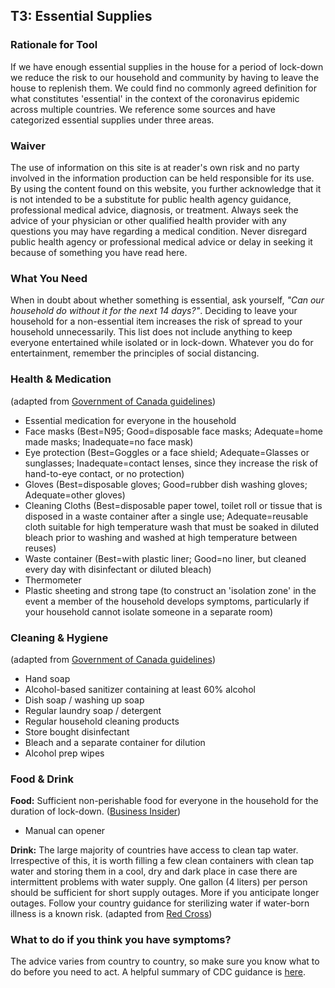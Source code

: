 ## T3: Essential Supplies

### Rationale for Tool

If we have enough essential supplies in the house for a period of lock-down we reduce the risk to our household and community by having to leave the house to replenish them.
We could find no commonly agreed definition for what constitutes 'essential' in the context of the coronavirus epidemic across multiple countries. We reference some sources and have categorized essential supplies under three areas.

### Waiver
The use of information on this site is at reader's own risk and no party involved in the information production can be held responsible for its use. By using the content found on this website, you further acknowledge that it is not intended to be a substitute for public health agency guidance, professional medical advice, diagnosis, or treatment. Always seek the advice of your physician or other qualified health provider with any questions you may have regarding a medical condition. Never disregard public health agency or professional medical advice or delay in seeking it because of something you have read here.

### What You Need

When in doubt about whether something is essential, ask yourself, *"Can our household do without it for the next 14 days?"*. Deciding to leave your household for a non-essential item increases the risk of spread to your household unnecessarily. This list does not include anything to keep everyone entertained while isolated or in lock-down. Whatever you do for entertainment, remember the principles of social distancing.

### Health & Medication

(adapted from [Government of Canada guidelines](https://www.canada.ca/en/public-health/services/publications/diseases-conditions/covid-19-how-to-isolate-at-home.html))

* Essential medication for everyone in the household
* Face masks (Best=N95; Good=disposable face masks; Adequate=home made masks; Inadequate=no face mask)
* Eye protection (Best=Goggles or a face shield; Adequate=Glasses or sunglasses; Inadequate=contact lenses, since they increase the risk of hand-to-eye contact, or no protection)
* Gloves (Best=disposable gloves; Good=rubber dish washing gloves; Adequate=other gloves)
* Cleaning Cloths (Best=disposable paper towel, toilet roll or tissue that is disposed in a waste container after a single use; Adequate=reusable cloth suitable for high temperature wash that must be soaked in diluted bleach prior to washing and washed at high temperature between reuses)
* Waste container (Best=with plastic liner; Good=no liner, but cleaned every day with disinfectant or diluted bleach)
* Thermometer
* Plastic sheeting and strong tape (to construct an 'isolation zone' in the event a member of the household develops symptoms, particularly if your household cannot isolate someone in a separate room)

### Cleaning & Hygiene

(adapted from [Government of Canada guidelines](https://www.canada.ca/en/public-health/services/publications/diseases-conditions/covid-19-how-to-isolate-at-home.html))

* Hand soap
* Alcohol-based sanitizer containing at least 60% alcohol
* Dish soap / washing up soap
* Regular laundry soap / detergent
* Regular household cleaning products
* Store bought disinfectant
* Bleach and a separate container for dilution
* Alcohol prep wipes

### Food & Drink

**Food:** Sufficient non-perishable food for everyone in the household for the duration of lock-down. ([Business Insider](https://www.businessinsider.com/expert-how-to-stockpile-healthy-food-14-day-coronavirus-quarantine-2020-2))
* Manual can opener

**Drink:** The large majority of countries have access to clean tap water. Irrespective of this, it is worth filling a few clean containers with clean tap water and storing them in a cool, dry and dark place in case there are intermittent problems with water supply. One gallon (4 liters) per person should be sufficient for short supply outages. More if you anticipate longer outages. Follow your country guidance for sterilizing water if water-born illness is a known risk. (adapted from [Red Cross](https://www.redcross.org/get-help/how-to-prepare-for-emergencies/survival-kit-supplies.html))

### What to do if you think you have symptoms?

The advice varies from country to country, so make sure you know what to do before you need to act. A helpful summary of CDC guidance is [here](https://edition.cnn.com/2020/03/28/health/coronavirus-symptoms-list-what-to-do-wellness/index.html).